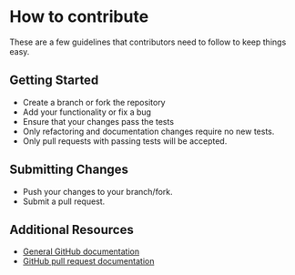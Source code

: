 # How to contribute

These are a few guidelines that contributors need to follow to keep things easy.

## Getting Started

* Create a branch or fork the repository
* Add your functionality or fix a bug
* Ensure that your changes pass the tests
* Only refactoring and documentation changes require no new tests.
* Only pull requests with passing tests will be accepted.

## Submitting Changes

* Push your changes to your branch/fork.
* Submit a pull request.

## Additional Resources

* [General GitHub documentation](http://help.github.com/)
* [GitHub pull request documentation](http://help.github.com/send-pull-requests/)
